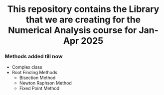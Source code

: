 <h1 align="center"> This repository contains the Library that we are creating for the Numerical Analysis course for Jan-Apr 2025</h1>

### Methods added till now
- Complex class
- Root Finding Methods
  - Bisection Method
  - Newton Raphson Method
  - Fixed Point Method
